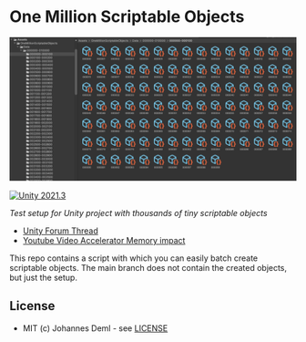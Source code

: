 # One Million Scriptable Objects

![Preview](./preview.png)

[![Unity 2021.3](https://img.shields.io/badge/unity-2021.3-green.svg?logo=unity&cacheSeconds=2592000)](https://unity3d.com/get-unity/download/archive)

*Test setup for Unity project with thousands of tiny scriptable objects*  

* [Unity Forum Thread](https://forum.unity.com/threads/webgl-builds-for-mobile.545877/)
* [Youtube Video Accelerator Memory impact](https://youtu.be/WyYpW5fwt3g)

This repo contains a script with which you can easily batch create scriptable objects. The main branch does not contain the created objects, but just the setup.

## License

* MIT (c) Johannes Deml - see [LICENSE](./LICENSE.md)
